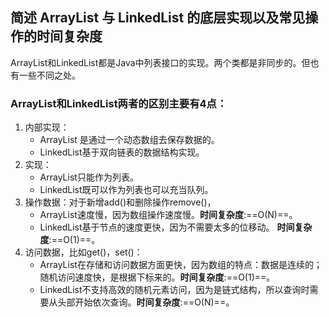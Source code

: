 ## 简述 ArrayList 与 LinkedList 的底层实现以及常见操作的时间复杂度

ArrayList和LinkedList都是Java中列表接口的实现。两个类都是非同步的。但也有一些不同之处。
### ArrayList和LinkedList两者的区别主要有4点：
1. 内部实现：
    - ArrayList 是通过一个动态数组去保存数据的。
    - LinkedList基于双向链表的数据结构实现。
2. 实现：
    - ArrayList只能作为列表。
    - LinkedList既可以作为列表也可以充当队列。
1. 操作数据：对于新增add()和删除操作remove()，
    - ArrayList速度慢，因为数组操作速度慢。**时间复杂度**:==O(N)==。
    - LinkedList基于节点的速度更快，因为不需要太多的位移动。 **时间复杂度**:==O(1)==。
3. 访问数据，比如get()，set()：
    - ArrayList在存储和访问数据方面更快，因为数组的特点：数据是连续的；随机访问速度快，是根据下标来的。**时间复杂度**:==O(1)==。
    - LinkedList不支持高效的随机元素访问，因为是链式结构，所以查询时需要从头部开始依次查询。**时间复杂度**:==O(N)==。